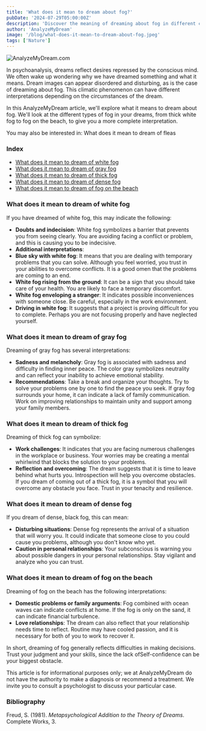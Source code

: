 ```yaml
---
title: 'What does it mean to dream about fog?'
pubDate: '2024-07-29T05:00:00Z'
description: 'Discover the meaning of dreaming about fog in different contexts, from white fog to fog on the beach.'
author: 'AnalyzeMyDream'
image: '/blog/what-does-it-mean-to-dream-about-fog.jpeg'
tags: ['Nature']
---
```


![AnalyzeMyDream.com](/blog/what-does-it-mean-to-dream-about-fog.jpeg)

In psychoanalysis, dreams reflect desires repressed by the conscious mind. We often wake up wondering why we have dreamed something and what it means. Dream images can appear disordered and disturbing, as is the case of dreaming about fog. This climatic phenomenon can have different interpretations depending on the circumstances of the dream.

In this AnalyzeMyDream article, we'll explore what it means to dream about fog. We'll look at the different types of fog in your dreams, from thick white fog to fog on the beach, to give you a more complete interpretation.

You may also be interested in: 
What does it mean to dream of fleas

### Index

- [What does it mean to dream of white fog](#what-does-it-mean-to-dream-of-white-fog)
- [What does it mean to dream of gray fog](#what-does-it-mean-to-dream-of-gray-fog)
- [What does it mean to dream of thick fog](#what-does-it-mean-to-dream-of-thick-fog)
- [What does it mean to dream of dense fog](#what-does-it-mean-to-dream-of-dense-fog)
- [What does it mean to dream of fog on the beach](#what-does-it-mean-to-dream-of-fog-on-the-beach)

### What does it mean to dream of white fog

If you have dreamed of white fog, this may indicate the following:

- **Doubts and indecision**: White fog symbolizes a barrier that prevents you from seeing clearly. You are avoiding facing a conflict or problem, and this is causing you to be indecisive.
- **Additional interpretations**:
- **Blue sky with white fog**: It means that you are dealing with temporary problems that you can solve. Although you feel worried, you trust in your abilities to overcome conflicts. It is a good omen that the problems are coming to an end.
- **White fog rising from the ground**: It can be a sign that you should take care of your health. You are likely to face a temporary discomfort.
- **White fog enveloping a stranger**: It indicates possible inconveniences with someone close. Be careful, especially in the work environment.
- **Driving in white fog**: It suggests that a project is proving difficult for you to complete. Perhaps you are not focusing properly and have neglected yourself.

### What does it mean to dream of gray fog

Dreaming of gray fog has several interpretations:

- **Sadness and melancholy**: Gray fog is associated with sadness and difficulty in finding inner peace. The color gray symbolizes neutrality and can reflect your inability to achieve emotional stability.
- **Recommendations**: Take a break and organize your thoughts. Try to solve your problems one by one to find the peace you seek. If gray fog surrounds your home, it can indicate a lack of family communication. Work on improving relationships to maintain unity and support among your family members.

### What does it mean to dream of thick fog

Dreaming of thick fog can symbolize:

- **Work challenges**: It indicates that you are facing numerous challenges in the workplace or business. Your worries may be creating a mental whirlwind that blocks the solution to your problems.
- **Reflection and overcoming**: The dream suggests that it is time to leave behind what hurts you. Introspection will help you overcome obstacles. If you dream of coming out of a thick fog, it is a symbol that you will overcome any obstacle you face. Trust in your tenacity and resilience.

### What does it mean to dream of dense fog

If you dream of dense, black fog, this can mean:

- **Disturbing situations**: Dense fog represents the arrival of a situation that will worry you. It could indicate that someone close to you could cause you problems, although you don't know who yet.
- **Caution in personal relationships**: Your subconscious is warning you about possible dangers in your personal relationships. Stay vigilant and analyze who you can trust.

### What does it mean to dream of fog on the beach

Dreaming of fog on the beach has the following interpretations:

- **Domestic problems or family arguments**: Fog combined with ocean waves can indicate conflicts at home. If the fog is only on the sand, it can indicate financial turbulence.
- **Love relationships**: The dream can also reflect that your relationship needs time to reflect. Routine may have cooled passion, and it is necessary for both of you to work to recover it. 

In short, dreaming of fog generally reflects difficulties in making decisions. Trust your judgment and your skills, since the lack ofSelf-confidence can be your biggest obstacle.

This article is for informational purposes only; we at AnalyzeMyDream do not have the authority to make a diagnosis or recommend a treatment. We invite you to consult a psychologist to discuss your particular case.

### Bibliography

Freud, S. (1981). *Metapsychological Addition to the Theory of Dreams*. Complete Works, 3.